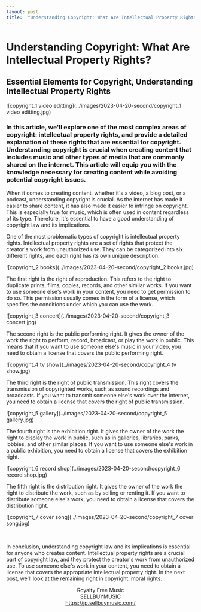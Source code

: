 ```yaml
---
layout: post
title:  "Understanding Copyright: What Are Intellectual Property Rights?"
---
```


<h1>Understanding Copyright: What Are Intellectual Property Rights?</h1>
<h2>Essential Elements for Copyright, Understanding Intellectual Property Rights</h2>

![copyright_1 video editting](../images/2023-04-20-second/copyright_1 video editting.jpg)

<h3>In this article, we'll explore one of the most complex areas of copyright: intellectual property rights, and provide a detailed explanation of these rights that are essential for copyright. Understanding copyright is crucial when creating content that includes music and other types of media that are commonly shared on the internet. This article will equip you with the knowledge necessary for creating content while avoiding potential copyright issues.</h3> <p> </p> <p>When it comes to creating content, whether it's a video, a blog post, or a podcast, understanding copyright is crucial. As the internet has made it easier to share content, it has also made it easier to infringe on copyright. This is especially true for music, which is often used in content regardless of its type. Therefore, it's essential to have a good understanding of copyright law and its implications.</p> <p> </p> <p>One of the most problematic types of copyright is intellectual property rights. Intellectual property rights are a set of rights that protect the creator's work from unauthorized use. They can be categorized into six different rights, and each right has its own unique description.</p> <p> </p>

![copyright_2 books](../images/2023-04-20-second/copyright_2 books.jpg)

<p>The first right is the right of reproduction. This refers to the right to duplicate prints, films, copies, records, and other similar works. If you want to use someone else's work in your content, you need to get permission to do so. This permission usually comes in the form of a license, which specifies the conditions under which you can use the work.</p> <p> </p>

![copyright_3 concert](../images/2023-04-20-second/copyright_3 concert.jpg)

<p>The second right is the public performing right. It gives the owner of the work the right to perform, record, broadcast, or play the work in public. This means that if you want to use someone else's music in your video, you need to obtain a license that covers the public performing right.</p> <p> </p>

![copyright_4 tv show](../images/2023-04-20-second/copyright_4 tv show.jpg)

<p>The third right is the right of public transmission. This right covers the transmission of copyrighted works, such as sound recordings and broadcasts. If you want to transmit someone else's work over the internet, you need to obtain a license that covers the right of public transmission.</p>

![copyright_5 gallery](../images/2023-04-20-second/copyright_5 gallery.jpg)

<p>The fourth right is the exhibition right. It gives the owner of the work the right to display the work in public, such as in galleries, libraries, parks, lobbies, and other similar places. If you want to use someone else's work in a public exhibition, you need to obtain a license that covers the exhibition right.</p> <p> </p>

![copyright_6 record shop](../images/2023-04-20-second/copyright_6 record shop.jpg)

<p>The fifth right is the distribution right. It gives the owner of the work the right to distribute the work, such as by selling or renting it. If you want to distribute someone else's work, you need to obtain a license that covers the distribution right.</p> <p> </p>

![copyright_7 cover song](../images/2023-04-20-second/copyright_7 cover song.jpg)

<p> </p>

<p>In conclusion, understanding copyright law and its implications is essential for anyone who creates content. Intellectual property rights are a crucial part of copyright law, and they protect the creator's work from unauthorized use. To use someone else's work in your content, you need to obtain a license that covers the appropriate intellectual property right. In the next post, we'll look at the remaining right in copyright: moral rights.</p>



<div style="text-align: center;">Royalty Free Music</div>
<div style="text-align: center;">SELLBUYMUSIC</div>
<div style="text-align: center;"><a title="" target="_blank" href="https://en.sellbuymusic.com/">https://jp.sellbuymusic.com/<br /></a><br />